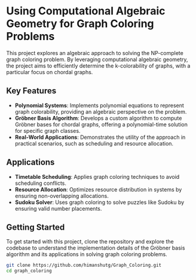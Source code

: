 # Using Computational Algebraic Geometry for Graph Coloring Problems

This project explores an algebraic approach to solving the NP-complete graph coloring problem. By leveraging computational algebraic geometry, the project aims to efficiently determine the k-colorability of graphs, with a particular focus on chordal graphs.

## Key Features
- **Polynomial Systems**: Implements polynomial equations to represent graph colorability, providing an algebraic perspective on the problem.
- **Gröbner Basis Algorithm**: Develops a custom algorithm to compute Gröbner bases for chordal graphs, offering a polynomial-time solution for specific graph classes.
- **Real-World Applications**: Demonstrates the utility of the approach in practical scenarios, such as scheduling and resource allocation.

## Applications
- **Timetable Scheduling**: Applies graph coloring techniques to avoid scheduling conflicts.
- **Resource Allocation**: Optimizes resource distribution in systems by ensuring non-overlapping allocations.
- **Sudoku Solver**: Uses graph coloring to solve puzzles like Sudoku by ensuring valid number placements.

## Getting Started
To get started with this project, clone the repository and explore the codebase to understand the implementation details of the Gröbner basis algorithm and its applications in solving graph coloring problems.

```bash
git clone https://github.com/himanshutg/Graph_Coloring.git
cd graph_coloring
